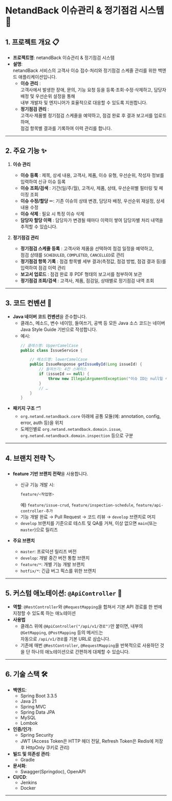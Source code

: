 # NetandBack 이슈관리 & 정기점검 시스템 🚀

## 1. 프로젝트 개요 📋
- **프로젝트명**: netandBack 이슈관리 & 정기점검 시스템
- **설명**:  
  netandBack 서비스의 고객사 이슈 접수·처리와 정기점검 스케줄 관리를 위한 백엔드 애플리케이션입니다.
    - **이슈 관리** :  
      고객사에서 발생한 장애, 문의, 기능 요청 등을 등록·조회·수정·삭제하고, 담당자 배정 및 우선순위 설정을 통해  
      내부 개발자 및 엔지니어가 효율적으로 대응할 수 있도록 지원합니다.
    - **정기점검 관리** :  
      고객사·제품별 정기점검 스케줄을 예약하고, 점검 완료 후 결과 보고서를 업로드하며,  
      점검 항목별 결과를 기록하여 이력 관리를 합니다.

---

## 2. 주요 기능 ✨
1. **이슈 관리**
    - **이슈 등록** : 제목, 상세 내용, 고객사, 제품, 이슈 유형, 우선순위, 작성자 정보를 입력하여 신규 이슈 등록
    - **이슈 조회/검색** : 기간(일/주/월), 고객사, 제품, 상태, 우선순위별 필터링 및 페이징 조회
    - **이슈 수정/할당** ✏: 기존 이슈의 상태 변경, 담당자 배정, 우선순위 재설정, 상세 내용 수정
    - **이슈 삭제** : 필요 시 특정 이슈 삭제
    - **담당자 할당 이력** : 담당자가 변경될 때마다 이력이 쌓여 담당자별 처리 내역을 추적할 수 있습니다.

2. **정기점검 관리**
    - **정기점검 스케줄 등록** : 고객사와 제품을 선택하여 점검 일정을 예약하고,  
      점검 상태를 `SCHEDULED`, `COMPLETED`, `CANCELLED`로 관리
    - **정기점검 항목 기록** : 점검 항목별 세부 결과(측정값, 점검 방법, 점검 결과 등)를 입력하여 점검 이력 관리
    - **보고서 업로드** : 점검 완료 후 PDF 형태의 보고서를 첨부하여 보관
    - **정기점검 조회/검색** : 고객사, 제품, 점검일, 상태별로 정기점검 내역 조회

---

## 3. 코드 컨벤션 📏
- **Java 네이버 코드 컨벤션**을 준수합니다.
    - 클래스, 메소드, 변수 네이밍, 들여쓰기, 공백 등 모든 Java 소스 코드는 네이버 Java Style Guide 기반으로 작성합니다.
    - 예시:
      ```java
      // 클래스명: UpperCamelCase
      public class IssueService {
  
          // 메소드명: lowerCamelCase
          public IssueResponse getIssueById(Long issueId) {
              // 들여쓰기: 4칸 스페이스
              if (issueId == null) {
                  throw new IllegalArgumentException("이슈 ID는 null일 수 없습니다.");
              }
              // …
          }
      }
      ```
- **패키지 구조** 🗂️
    - `org.netand.netandback.core` 아래에 공통 모듈(예: annotation, config, error, auth 등)을 위치
    - 도메인별로 `org.netand.netandback.domain.issue`,  
      `org.netand.netandback.domain.inspection` 등으로 구분

---

## 4. 브랜치 전략 🏷️
- **feature 기반 브랜치 전략**을 사용합니다.
    - 신규 기능 개발 시:
      ```bash
      feature/<작업명>
      ```
      예) `feature/issue-crud`, `feature/inspection-schedule`, `feature/api-controller-추가`
    - 기능 개발 완료 → Pull Request → 코드 리뷰 → `develop` 브랜치로 머지
    - `develop` 브랜치를 기준으로 테스트 및 QA를 거쳐, 이상 없으면 `main`(또는 `master`)으로 릴리즈

- **주요 브랜치** 
    - `master`: 프로덕션 릴리즈 버전
    - `develop`: 개발 중간 버전 통합 브랜치
    - `feature/*`: 개별 기능 개발 브랜치
    - `hotfix/*`: 긴급 버그 픽스를 위한 브랜치

---

## 5. 커스텀 애노테이션: `@ApiController` 🔧
- **역할**: `@RestController`와 `@RequestMapping`을 합쳐서 기본 API 경로를 한 번에 지정할 수 있도록 하는 애노테이션
- **사용법** 
    - 클래스 위에 `@ApiController("/api/v1/경로")`만 붙이면, 내부의 `@GetMapping`, `@PostMapping` 등의 메서드는  
      자동으로 `/api/v1/경로`를 기본 URL로 삼습니다.
    - 기존에 매번 `@RestController`, `@RequestMapping`을 반복적으로 사용하던 것을 단 하나의 애노테이션으로 간편하게 대체할 수 있습니다.

---

## 6. 기술 스택 🛠️
- **백엔드**:
    - Spring Boot 3.3.5
    - Java 21
    - Spring MVC
    - Spring Data JPA
    - MySQL
    - Lombok
- **인증/인가**:
    - Spring Security
    - JWT (Access Token은 HTTP 헤더 전달, Refresh Token은 Redis에 저장 후 HttpOnly 쿠키로 관리)
- **빌드 및 의존성 관리**:
    - Gradle
- **문서화**:
    - Swagger(Springdoc), OpenAPI
- **CI/CD**:
    - Jenkins
    - Docker

---

